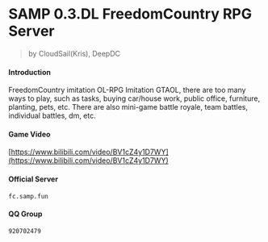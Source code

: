 # SAMP 0.3.DL FreedomCountry RPG Server

> by CloudSail(Kris), DeepDC

#### Introduction
FreedomCountry imitation OL-RPG
Imitation GTAOL, there are too many ways to play, such as tasks, buying car/house work, public office, furniture, planting, pets, etc.
There are also mini-game battle royale, team battles, individual battles, dm, etc.

#### Game Video
[https://www.bilibili.com/video/BV1cZ4y1D7WY](https://www.bilibili.com/video/BV1cZ4y1D7WY)

#### Official Server
`fc.samp.fun`

#### QQ Group
`920702479`

